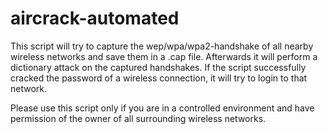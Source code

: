 # aircrack-automated

This script will try to capture the wep/wpa/wpa2-handshake of all nearby wireless networks and save them in a .cap file. Afterwards it will perform a dictionary attack on the captured handshakes. If the script successfully cracked the password of a wireless connection, it will try to login to that network.

Please use this script only if you are in a controlled environment and have permission of the owner of all surrounding wireless networks.

